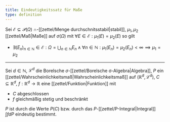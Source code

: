 ```yaml
---
title: Eindeutigkeitssatz für Maße
type: definition
---
```


Sei $\mathcal{E} \subseteq \mathcal{P}(\Omega)$ $\cap$-[[zettel/Menge durchschnitsstabil|stabil]], $\mu_1, \mu_2$ [[zettel/Maß|Maße]] auf $\sigma(\Omega)$ mit $\forall E \in \mathcal{E} : \mu_1(E) = \mu_2(E)$ so gilt
- $\exists (E_n)_{n \in \mathbb{N}} \in \mathcal{E} : \Omega = \bigcup_{n \in \mathbb{N}} E_n \land \forall n \in \mathbb{N} : \mu_1(E_n) = \mu_2(E_n) \lt \infty \implies \mu_1 = \mu_2$

---

Sei $d \in \mathbb{N}$, $\mathcal{L}^d$ die Borelsche $\sigma$-[[zettel/Borelsche σ-Algebra|Algebra]], $P$ ein [[zettel/Wahrscheinlichkeitsmaß|Wahrscheinlichkeitsmaß]] auf $(\mathbb{R}^d, \mathcal{L}^d)$, $C \subseteq \mathbb{R}^d$, $f : \mathbb{R}^d \to \mathbb{R}$ eine [[zettel/Funktion|Funktion]] mit
- $C$ abgeschlossen
- $f$ gleichmäßig stetig und beschränkt

$P$ ist durch die Werte $P(C)$ bzw. durch das $P$-[[zettel/P-Integral|Integral]] $\int f dP$ eindeutig bestimmt.